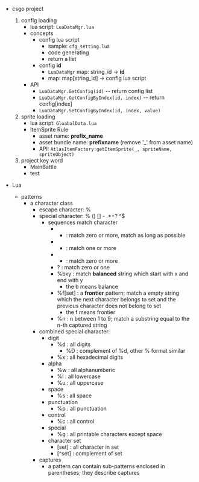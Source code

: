 - csgo project
    1. config loading
        - lua script: `LuaDataMgr.lua`
        - concepts 
            - config lua script 
                - sample: `cfg_setting.lua`
                - code generating
                - return a list
            - config **id**
                - `LuaDataMgr` map: string_id -> **id**
                - map: map[string_id] -> config lua script
        - API
            - `LuaDataMgr.GetConfig(id)` -- return config list 
            - `LuaDataMgr.GetConfigByIndex(id, index)` -- return config[index]
            - `LuaDataMgr.SetConfigByIndex(id, index, value)`
    2. sprite loading
        - lua script: `GloabalData.lua`
        - ItemSprite Rule
            - asset name: **prefix_name**
            - asset bundle name: **prefixname** (remove '_' from asset name)
            - API: `AtlasItemFactory:getItemSprite(_, spriteName, spriteObject)`
    3. project key word
        - MainBattle
        - test

- Lua
    - patterns
        - a character class
            - escape character: % 
            - special character: % () [] - .*+? ^$
                - sequences match character
                    - * : match zero or more, match as long as possible 
                    - + : match one or more
                    - - : match zero or more
                    - ? : match zero or one
                    - %bxy : match **balanced** string which start with x and end with y
                        - the b means balance
                    - %f[set] : a **frontier** pattern; match a empty string which the next character belongs to set and the previous character does not belong to set
                        - the f means frontier
                    - %n : n between 1 to 9; match a substring equal to the n-th captured string 
            - combined special character:
                - digit
                    - %d : all digits
                        - %D : complement of %d, other % format similar
                    - %x : all hexadecimal digits
                - alpha
                    - %w : all alphanumberic
                    - %l : all lowercase
                    - %u : all uppercase
                - space
                    - %s : all space 
                - punctuation
                    - %p : all punctuation
                - control
                    - %c : all control
                - special
                    - %g : all printable characters except space
                - character set
                    - [set] : all character in set
                    - [^set] : complement of set
            - captures
                - a pattern can contain sub-patterns enclosed in parentheses; they describe captures 
